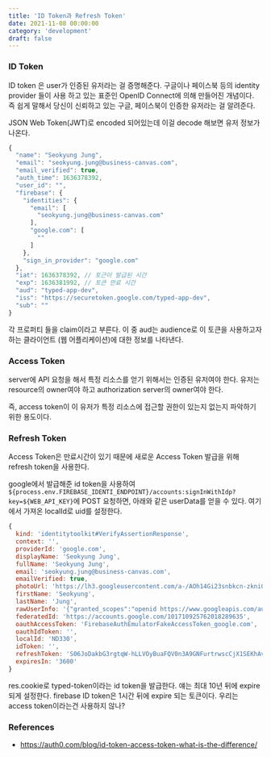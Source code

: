 ```yaml
---
title: 'ID Token과 Refresh Token'
date: 2021-11-08 00:00:00
category: 'development'
draft: false
---
```


### ID Token

ID token 은 user가 인증된 유저라는 걸 증명해준다. 구글이나 페이스북 등의 identity provider 들이 사용 하고 있는 표준인 OpenID Connect에 의해 만들어진 개념이다.
즉 쉽게 말해서 당신이 신뢰하고 있는 구글, 페이스북이 인증한 유저라는 걸 알려준다.

JSON Web Token(JWT)로 encoded 되어있는데 이걸 decode 해보면 유저 정보가 나온다.

```js
{
  "name": "Seokyung Jung",
  "email": "seokyung.jung@business-canvas.com",
  "email_verified": true,
  "auth_time": 1636378392,
  "user_id": "",
  "firebase": {
    "identities": {
      "email": [
        "seokyung.jung@business-canvas.com"
      ],
      "google.com": [
        ""
      ]
    },
    "sign_in_provider": "google.com"
  },
  "iat": 1636378392, // 토근이 발급된 시간
  "exp": 1636381992, // 토큰 만료 시간
  "aud": "typed-app-dev",
  "iss": "https://securetoken.google.com/typed-app-dev",
  "sub": ""
}
```

각 프로퍼티 들을 claim이라고 부른다. 이 중 aud는 audience로 이 토큰을 사용하고자 하는 클라이언트 (웹 어플리케이션)에 대한 정보를 나타낸다.

### Access Token

server에 API 요청을 해서 특정 리소스를 얻기 위해서는 인증된 유저여야 한다. 유저는 resource의 owner여야 하고 authorization server의 owner여야 한다.

즉, access token이 이 유저가 특정 리소스에 접근할 권한이 있는지 없는지 파악하기 위한 용도이다.

### Refresh Token

Access Token은 만료시간이 있기 때문에 새로운 Access Token 발급을 위해 refresh token을 사용한다.

google에서 발급해준 id token을 사용하여 `${process.env.FIREBASE_IDENTI_ENDPOINT}/accounts:signInWithIdp?key=${WEB_API_KEY}`에 POST 요청하면, 아래와 같은 userData를 얻을 수 있다.
여기에서 가져온 localId로 uid를 설정한다.

```js
{
  kind: 'identitytoolkit#VerifyAssertionResponse',
  context: '',
  providerId: 'google.com',
  displayName: 'Seokyung Jung',
  fullName: 'Seokyung Jung',
  email: 'seokyung.jung@business-canvas.com',
  emailVerified: true,
  photoUrl: 'https://lh3.googleusercontent.com/a-/AOh14Gi23snbkcn-zkniGG2d1xqLYbRylTp7QN2anZe-=s96-c',
  firstName: 'Seokyung',
  lastName: 'Jung',
  rawUserInfo: '{"granted_scopes":"openid https://www.googleapis.com/auth/userinfo.profile https://www.googleapis.com/auth/userinfo.email","id":"101710925762018289635","name":"Seokyung Jung","given_name":"Seokyung","family_name":"Jung","verified_email":true,"locale":"en","email":"seokyung.jung@business-canvas.com","picture":"https://lh3.googleusercontent.com/a-/AOh14Gi23snbkcn-zkniGG2d1xqLYbRylTp7QN2anZe-=s96-c"}',
  federatedId: 'https://accounts.google.com/101710925762018289635',
  oauthAccessToken: 'FirebaseAuthEmulatorFakeAccessToken_google.com',
  oauthIdToken: '',
  localId: 'ND330',
  idToken: '',
  refreshToken: 'S06JoDakbG3rgtqW-hLLVOyBuaFQV0n3A9GNFurtrwscCjX1SEKhAvrlcLtbsLB3gMEIqTL1mvGFVQvi0CHbmksaVyYPqRIoSG4HHfbM2B7h6dFnudg5-LvpvbJWT488e_2m-NC5925IZ5g53Vg5FjNhf7EgRrGjOKODQ20EoWPr62PcbAQJnv3QvbCMCvMqW_eBgqaaMZW6',
  expiresIn: '3600'
}
```

res.cookie로 typed-token이라는 id token을 발급한다. 얘는 최대 10년 뒤에 expire 되게 설정한다.
firebase ID token은 1시간 뒤에 expire 되는 토큰이다.
우리는 access token이라는건 사용하지 않나?

### References

- https://auth0.com/blog/id-token-access-token-what-is-the-difference/
